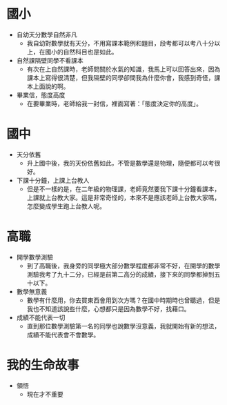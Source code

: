 # 國小
 - 自幼天分數學自然非凡
    - 我自幼對數學就有天分，不用寫課本範例和題目，段考都可以考八十分以上，在國小的自然科目也是如此。 
 - 自然課隔壁同學不看課本
    - 有次在上自然課時，老師問關於水氣的知識，我馬上可以回答出來，因為課本上寫得很清楚，但我隔壁的同學卻問我為什麼你會，我感到奇怪，課本上面說的啊。
 - 畢業信，態度高度
    - 在要畢業時，老師給我一封信，裡面寫著：「態度決定你的高度」。
# 國中
 - 天分依舊
   - 升上國中後，我的天份依舊如此，不管是數學還是物理，隨便都可以考很好。
 - 下課十分鐘，上課上台教人
   - 但是不一樣的是，在二年級的物理課，老師竟然要我下課十分鐘看課本，上課就上台教大家。這是非常奇怪的，本來不是應該老師上台教大家嗎，怎麼變成學生跑上台教人呢。
# 高職
 - 開學數學測驗
   - 到了高職後，我身旁的同學極大部分數學程度都非常不好，在開學的數學測驗我考了九十二分，已經是前第二高分的成績，接下來的同學都掉到五十以下。
 - 數學無意義
   - 數學有什麼用，你去買東西會用到次方嗎？在國中時期時也曾聽過，但是我也不知道該說些什麼，心想都只是因為數學不好，找藉口。
 - 成績不能代表一切
   - 直到那位數學測驗第一名的同學也說數學沒意義，我就開始有新的想法，成績不能代表會不會數學。
# 我的生命故事
 - 領悟
   - 現在才不重要
